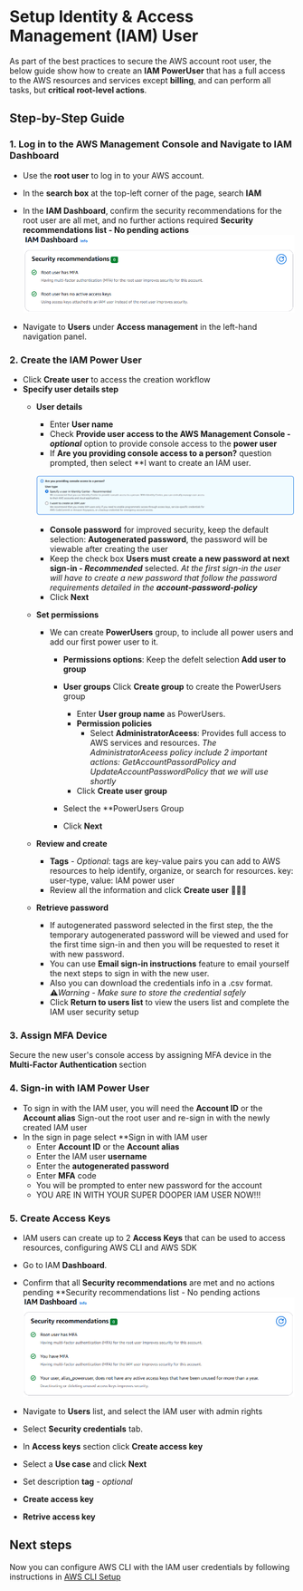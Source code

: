 # Setup Identity & Access Management (IAM) User
As part of the best practices to secure the AWS account root user, the below guide show how to create an **IAM PowerUser** that has a full access to the AWS resources and services except **billing**, and can perform all tasks, but **critical root-level actions**.

## Step-by-Step Guide
### 1. Log in to the AWS Management Console and Navigate to IAM Dashboard
- Use the **root user** to log in to your AWS account.
- In the **search box** at the top-left corner of the page, search **IAM**
- In the **IAM Dashboard**, confirm the security recommendations for the root user are all met, and no further actions required
**Security recommendations list - No pending actions**
![Security Recommendations](./media/security_recommendations.png)

- Navigate to **Users** under **Access management** in the left-hand navigation panel.

### 2. Create the IAM Power User
- Click **Create user** to access the creation workflow
- **Specify user details step**
    - **User details**
        - Enter **User name**
        - Check **Provide user access to the AWS Management Console - *optional*** option to provide console access to the **power user**
        - If **Are you providing console access to a person?** question prompted, then select **I want to create an IAM user.

        ![console access confirmation](./media/console_access_confirmation.png)

        - **Console password** for improved security, keep the default selection: **Autogenerated password**, the password will be viewable after creating the user
        - Keep the check box **Users must create a new password at next sign-in - *Recommended*** selected.
            *At the first sign-in the user will have to create a new password that follow the password requirements detailed in the **account-password-policy***
        - Click **Next**
    - **Set permissions**
        - We can create **PowerUsers** group, to include all power users and add our first power user to it.
            - **Permissions options**: Keep the defelt selection **Add user to group**
            - **User groups** Click **Create group** to create the PowerUsers group
                 - Enter **User group name** as PowerUsers.
                 - **Permission policies**
                    - Select **AdministratorAceess**: Provides full access to AWS services and resources.
                    *The AdministratorAceess policy include 2 important actions: GetAccountPassordPolicy and UpdateAccountPasswordPolicy that we will use shortly*
                - Click **Create user group**
            
            - Select the **PowerUsers Group
            - Click **Next**
    - **Review and create**
        - **Tags** - *Optional*: tags are key-value pairs you can add to AWS resources to help identify, organize, or search for resources.
            key: user-type, value: IAM power user
        - Review all the information and click **Create user** 🎉🎉🎉
    - **Retrieve password**
        - If autogenerated password selected in the first step, the the temporary autogenerated password will be viewed and used for the first time sign-in and then you
        will be requested to reset it with new password.
        - You can use **Email sign-in instructions** feature to email yourself the next steps to sign in with the new user.
        - Also you can download the credentials info in a .csv format.
        ⚠️*Warning - Make sure to store the credential safely*
        - Click **Return to users list** to view the users list and complete the IAM user security setup

### 3. Assign MFA Device
Secure the new user's console access by assigning MFA device in the **Multi-Factor Authentication** section

### 4. Sign-in with IAM Power User
- To sign in with the IAM user, you will need the **Account ID** or the **Account alias**
Sign-out the root user and re-sign in with the newly created IAM user
- In the sign in page select **Sign in with IAM user
    - Enter **Account ID** or the **Account alias**
    - Enter the IAM user **username**
    - Enter the **autogenerated password**
    - Enter **MFA** code
    - You will be prompted to enter new password for the account
    - YOU ARE IN WITH YOUR SUPER DOOPER IAM USER NOW!!!

### 5. Create Access Keys
- IAM users can create up to 2 **Access Keys** that can be used to access resources, configuring AWS CLI and AWS SDK
- Go to IAM **Dashboard**.
- Confirm that all **Security recommendations** are met and no actions pending
**Security recommendations list - No pending actions
![IAM Power User Security Recommendations](./media/security_recommendations_iam_user.png)

- Navigate to **Users** list, and select the IAM user with admin rights
- Select **Security credentials** tab.
- In **Access keys** section click **Create access key**
- Select a **Use case** and click **Next**
- Set description **tag** - *optional*
- **Create access key**
- **Retrive access key**

## Next steps
Now you can configure AWS CLI with the IAM user credentials by following instructions in [AWS CLI Setup](./02-aws-cli-setup.md#configure-aws-cli-with-iam-user)






